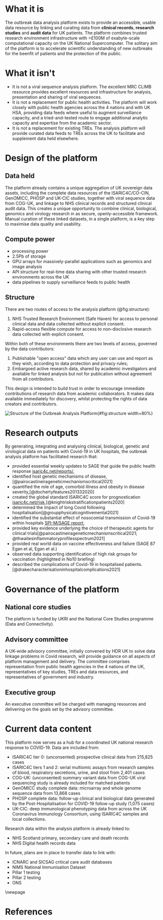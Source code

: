 




# What it is

The outbreak data analysis platform exists to provide an accessible, usable data resource by linking and curating data from **clinical records**, **research studies** and **audit data** for UK patients. The platform combines trusted research environment infrastructure with >£100M of exabyte-scale computational capacity on the UK National Supercomputer. The solitary aim of the platform is to accelerate scientific understanding of new outbreaks for the beenfit of patients and the protection of the public.

# What it isn't

- It is not a viral sequence analysis platform. The excellent MRC CLIMB resource provides excellent resources and infrastructure for analysis, presentation and sharing of viral sequences. 
- It is not a replacement for public health activities. The platform will work closely with public health agencies across the 4 nations and with UK HSA, providing data feeds where useful to augment surveillance capacity, and a tried-and-tested route to engage additional analytic capacity and expertise from the academic sector.
- It is not a replacement for existing TREs. The analysis platform will provide curated data feeds to TREs across the UK to facilitate and supplement data held elsewhere.

# Design of the platform

## Data held

The platform already contains a unique aggregation of UK sovereign data assets, including the complete data resources of the ISARIC4C/CO-CIN, GenOMICC, PHOSP and UK-CIC studies, together with viral sequence data from COG-UK, and linkage to NHS clinical records and structured clinical audit data. This creates a unique opportunity to combine clinical, biological, genomics and virology research in as secure, openly-accessible framework. Manual curation of these linked datasets, in a single platform, is a key step to maximise data quality and usability.

## Compute power

- processing power
- 2.5Pb of storage
- GPU arrays for massively-parallel applications such as genomics and image analysis
- API structure for real-time data sharing with other trusted research environments across the UK
- data pipelines to supply surveillance feeds to public health

## Structure

There are two routes of access to the analysis platform (@fig:structure):

1. NHS Trusted Research Environment (Safe Haven) for access to personal clinical data and data collected without explicit consent.
2. Rapid-access flexible compute for access to non-disclosive research data collected with explicit consent.

Within both of these environments there are two levels of access, governed by the data contributors:

1. Publishable "open access" data which any user can use and report as they wish, according to data protection and privacy rules;
2. Embargoed active research data, shared by academic investigators and available for linked analysis but not for publication without agreement from all contributors.

This design is intended to build trust in order to encourage immediate contributions of research data from academic collaborators. It makes data available immediately for discovery, whilst protecting the rights of data creators and contributors.

![Structure of the Outbreak Analysis Platform](https://isaric4c.net/img/ap/i4c-analysis-platform-updated.png){#fig:structure width=80%}


# Research outputs

By generating, integrating and analysing clinical, biological, genetic and virological data on patients with Covid-19 in UK hospitals, the outbreak analysis platform has facilitated research that:

- provided essential weekly updates to SAGE that guide the public health response [isaric4c.net/reports/](https://isaric4c.net/reports/), 
- identified host genetic mechanisms of disease, [@pairocastineirageneticmechanismscritical2021]
- quantified the role of age, comorbid illness and obesity in disease severity,[@dochertyfeatures201332020] 
- created the global standard ISARIC4C score for prognostication [isaric4c.net/risk](isaric4c.net/risk),[@knightriskstratificationpatients2020] 
- determined the impact of long Covid following hospitalisation[@groupphysicalcognitivemental2021]
- identified the substantial effect of nosocomial transmission of Covid-19 within hospitals [SPI-M/SAGE report](https://assets.publishing.service.gov.uk/government/uploads/system/uploads/attachment_data/file/961210/S1056_Contribution_of_nosocomial_infections_to_the_first_wave.pdf),
- provided key evidence underlying the choice of therapeutic agents for clinical trials[@pairocastineirageneticmechanismscritical2021; @thwaitesinflammatoryprofilesspectrum2021]
- provided real world data on vaccine effectiveness and failure (SAGE 87 Egan et al,  Egan et al.) 
- observed data supporting identification of high risk groups for vaccination (highlighted in No10 briefing)
- described the complications of Covid-19 in hospitalised patients.[@drakecharacterisationinhospitalcomplications2021]

# Governance of the platform

## National core studies

The platform is funded by UKRI and the National Core Studies programme (Data and Connectivity).

## Advisory committee

A UK-wide advisory committee, initially convened by HDR UK to solve data linkage problems in Covid research, will provide guidance on all aspects of platform management and delivery. The committee comprises representation from public health agencies in the 4 nations of the UK, representatives of key studies, TREs and data resources, and representatives of government and industry. 

## Executive group

An executive committee will be charged with managing resources and delivering on the goals set by the advisory committee.

# Current data content

This platform now serves as a hub for a coordinated UK national research response to COVID-19. Data are included from:

- ISARIC4C tier 0: (unconsented) prospective clinical data from 215,825 cases
- ISARIC4C tiers 1 and 2: serial multiomic assays from research samples of blood, respiratory secretions, urine, and stool from 2,401 cases
- COG-UK: (unconsented) summary variant data from COG-UK viral sequencing study is already included for matched patients
- GenOMICC study complete data: microarray and whole genome sequence data from 13,868 cases
- PHOSP complete data: follow-up clinical and biological data generated by the Post-Hospitalisation for COVID-19 follow-up study (1,075 cases)
- UK-CIC: deep immunological phenotyping data from across the UK Coronavirus Immunology Consortium, using ISARIC4C samples and local collections.

Research data within the analysis platform is already linked to:

- NHS Scotland primary, secondary care and death records
- NHS Digital health records data

In future, plans are in place to transfer data to link with:

- ICNARC and SICSAG critical care audit databases
- NIMS National Immunisation Dataset
- Pillar 1 testing
- Pillar 2 testing
- ONS














\newpage

# References









